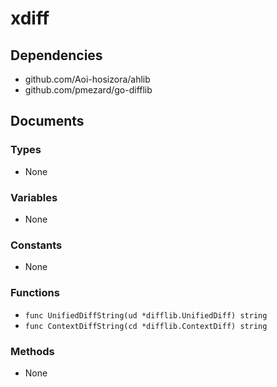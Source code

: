 # xdiff

## Dependencies

+ github.com/Aoi-hosizora/ahlib
+ github.com/pmezard/go-difflib

## Documents

### Types

+ None

### Variables

+ None

### Constants

+ None

### Functions

+ `func UnifiedDiffString(ud *difflib.UnifiedDiff) string`
+ `func ContextDiffString(cd *difflib.ContextDiff) string`

### Methods

+ None
